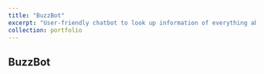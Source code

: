 ```yaml
---
title: "BuzzBot"
excerpt: "User-friendly chatbot to look up information of everything about Georgia Tech."
collection: portfolio
---
```


## BuzzBot

